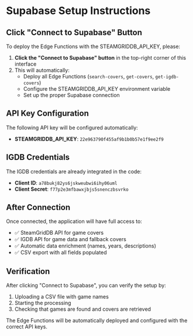 # Supabase Setup Instructions

## Click "Connect to Supabase" Button

To deploy the Edge Functions with the STEAMGRIDDB_API_KEY, please:

1. **Click the "Connect to Supabase" button** in the top-right corner of this interface
2. This will automatically:
   - Deploy all Edge Functions (`search-covers`, `get-covers`, `get-igdb-covers`)
   - Configure the STEAMGRIDDB_API_KEY environment variable
   - Set up the proper Supabase connection

## API Key Configuration

The following API key will be configured automatically:
- **STEAMGRIDDB_API_KEY**: `22e963790f455af9b1b0b57e1f9ee2f9`

## IGDB Credentials

The IGDB credentials are already integrated in the code:
- **Client ID**: `a78bukj82ys6jskweubwi6ihy06uml`
- **Client Secret**: `f77p2e3mfbawxjbjs5snenczbsvrko`

## After Connection

Once connected, the application will have full access to:
- ✅ SteamGridDB API for game covers
- ✅ IGDB API for game data and fallback covers
- ✅ Automatic data enrichment (names, years, descriptions)
- ✅ CSV export with all fields populated

## Verification

After clicking "Connect to Supabase", you can verify the setup by:
1. Uploading a CSV file with game names
2. Starting the processing
3. Checking that games are found and covers are retrieved

The Edge Functions will be automatically deployed and configured with the correct API keys.